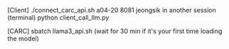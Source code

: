 [Client]
./connect_carc_api.sh a04-20 8081 jeongsik
in another session (terminal)
python client_call_llm.py

[CARC]
sbatch llama3_api.sh (wait for 30 min if it's your first time loading the model)
